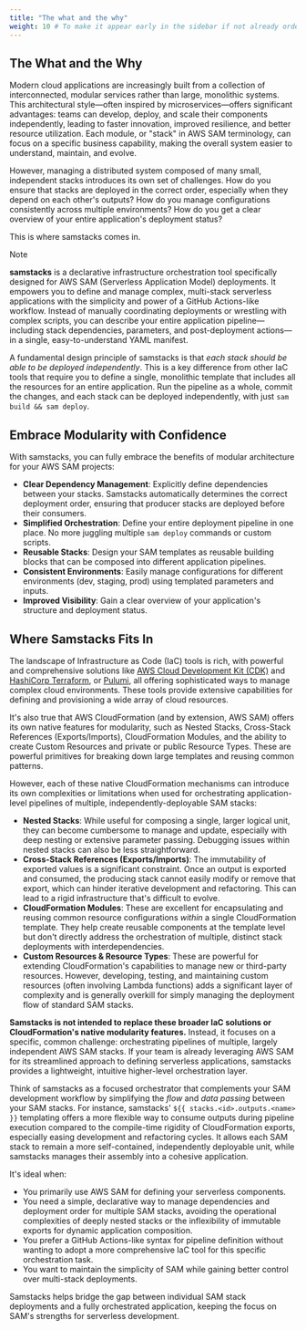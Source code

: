 ```yaml
---
title: "The what and the why"
weight: 10 # To make it appear early in the sidebar if not already ordered by filename
---
```


## The What and the Why

Modern cloud applications are increasingly built from a collection of interconnected, modular services rather than large, monolithic systems. This architectural style—often inspired by microservices—offers significant advantages: teams can develop, deploy, and scale their components independently, leading to faster innovation, improved resilience, and better resource utilization. Each module, or "stack" in AWS SAM terminology, can focus on a specific business capability, making the overall system easier to understand, maintain, and evolve.

However, managing a distributed system composed of many small, independent stacks introduces its own set of challenges. How do you ensure that stacks are deployed in the correct order, especially when they depend on each other's outputs? How do you manage configurations consistently across multiple environments? How do you get a clear overview of your entire application's deployment status?

This is where samstacks comes in.

> [!NOTE]
> **samstacks** is a declarative infrastructure orchestration tool specifically designed for AWS SAM (Serverless Application Model) deployments. It empowers you to define and manage complex, multi-stack serverless applications with the simplicity and power of a GitHub Actions-like workflow. Instead of manually coordinating deployments or wrestling with complex scripts, you can describe your entire application pipeline—including stack dependencies, parameters, and post-deployment actions—in a single, easy-to-understand YAML manifest.

A fundamental design principle of samstacks is that _each stack should be able to be deployed independently_. This is a key difference from other IaC tools that require you to define a single, monolithic template that includes all the resources for an entire application. Run the pipeline as a whole, commit the changes, and each stack can be deployed independently, with just `sam build && sam deploy`.

## Embrace Modularity with Confidence

With samstacks, you can fully embrace the benefits of modular architecture for your AWS SAM projects:

-   **Clear Dependency Management**: Explicitly define dependencies between your stacks. Samstacks automatically determines the correct deployment order, ensuring that producer stacks are deployed before their consumers.
-   **Simplified Orchestration**: Define your entire deployment pipeline in one place. No more juggling multiple `sam deploy` commands or custom scripts.
-   **Reusable Stacks**: Design your SAM templates as reusable building blocks that can be composed into different application pipelines.
-   **Consistent Environments**: Easily manage configurations for different environments (dev, staging, prod) using templated parameters and inputs.
-   **Improved Visibility**: Gain a clear overview of your application's structure and deployment status.

## Where Samstacks Fits In

The landscape of Infrastructure as Code (IaC) tools is rich, with powerful and comprehensive solutions like [AWS Cloud Development Kit (CDK)](https://aws.amazon.com/cdk/) and [HashiCorp Terraform](https://www.terraform.io/), or [Pulumi](https://www.pulumi.com/), all offering sophisticated ways to manage complex cloud environments. These tools provide extensive capabilities for defining and provisioning a wide array of cloud resources.

It's also true that AWS CloudFormation (and by extension, AWS SAM) offers its own native features for modularity, such as Nested Stacks, Cross-Stack References (Exports/Imports), CloudFormation Modules, and the ability to create Custom Resources and private or public Resource Types. These are powerful primitives for breaking down large templates and reusing common patterns.

However, each of these native CloudFormation mechanisms can introduce its own complexities or limitations when used for orchestrating application-level pipelines of multiple, independently-deployable SAM stacks:

-   **Nested Stacks**: While useful for composing a single, larger logical unit, they can become cumbersome to manage and update, especially with deep nesting or extensive parameter passing. Debugging issues within nested stacks can also be less straightforward.
-   **Cross-Stack References (Exports/Imports)**: The immutability of exported values is a significant constraint. Once an output is exported and consumed, the producing stack cannot easily modify or remove that export, which can hinder iterative development and refactoring. This can lead to a rigid infrastructure that's difficult to evolve.
-   **CloudFormation Modules**: These are excellent for encapsulating and reusing common resource configurations *within* a single CloudFormation template. They help create reusable components at the template level but don't directly address the orchestration of multiple, distinct stack deployments with interdependencies.
-   **Custom Resources & Resource Types**: These are powerful for extending CloudFormation's capabilities to manage new or third-party resources. However, developing, testing, and maintaining custom resources (often involving Lambda functions) adds a significant layer of complexity and is generally overkill for simply managing the deployment flow of standard SAM stacks.

**Samstacks is not intended to replace these broader IaC solutions or CloudFormation's native modularity features.** Instead, it focuses on a specific, common challenge: orchestrating pipelines of multiple, largely independent AWS SAM stacks. If your team is already leveraging AWS SAM for its streamlined approach to defining serverless applications, samstacks provides a lightweight, intuitive higher-level orchestration layer.

Think of samstacks as a focused orchestrator that complements your SAM development workflow by simplifying the *flow* and *data passing* between your SAM stacks. For instance, samstacks' `${{ stacks.<id>.outputs.<name> }}` templating offers a more flexible way to consume outputs during pipeline execution compared to the compile-time rigidity of CloudFormation exports, especially easing development and refactoring cycles. It allows each SAM stack to remain a more self-contained, independently deployable unit, while samstacks manages their assembly into a cohesive application.

It's ideal when:

-   You primarily use AWS SAM for defining your serverless components.
-   You need a simple, declarative way to manage dependencies and deployment order for multiple SAM stacks, avoiding the operational complexities of deeply nested stacks or the inflexibility of immutable exports for dynamic application composition.
-   You prefer a GitHub Actions-like syntax for pipeline definition without wanting to adopt a more comprehensive IaC tool for this specific orchestration task.
-   You want to maintain the simplicity of SAM while gaining better control over multi-stack deployments.

Samstacks helps bridge the gap between individual SAM stack deployments and a fully orchestrated application, keeping the focus on SAM's strengths for serverless development. 